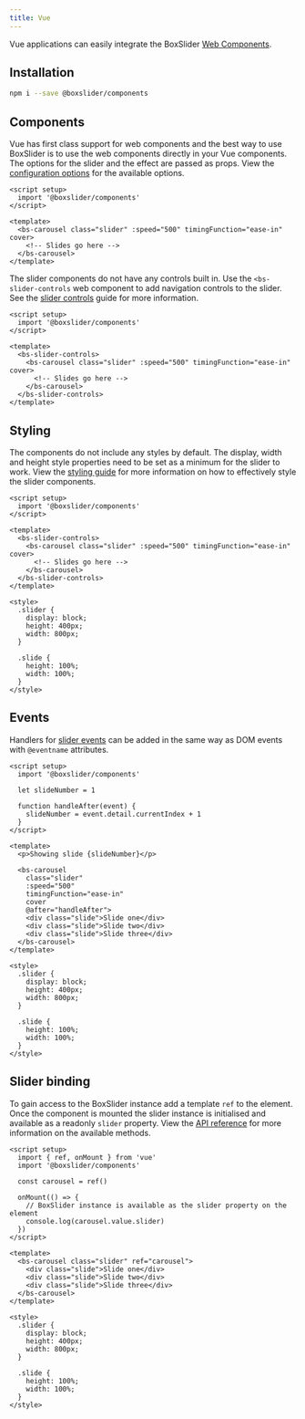 ```yaml
---
title: Vue
---
```


Vue applications can easily integrate the BoxSlider [Web Components](/docs/guides/web-components).

## Installation

```sh
npm i --save @boxslider/components
```

## Components

Vue has first class support for web components and the best way to use BoxSlider is to use the web components directly
in your Vue components. The options for the slider and the effect are passed as props. View the
[configuration options](/docs/getting-started/configuration) for the available options.

```tsx
<script setup>
  import '@boxslider/components'
</script>

<template>
  <bs-carousel class="slider" :speed="500" timingFunction="ease-in" cover>
    <!-- Slides go here -->
  </bs-carousel>
</template>
```

The slider components do not have any controls built in. Use the `<bs-slider-controls` web component to add navigation
controls to the slider. See the [slider controls](/docs/guides/slider-controls) guide for more information.

```tsx
<script setup>
  import '@boxslider/components'
</script>

<template>
  <bs-slider-controls>
    <bs-carousel class="slider" :speed="500" timingFunction="ease-in" cover>
      <!-- Slides go here -->
    </bs-carousel>
  </bs-slider-controls>
</template>
```

## Styling

The components do not include any styles by default. The display, width and height style properties need to be set
as a minimum for the slider to work. View the [styling guide](/docs/guides/styling) for more information on how to
effectively style the slider components.

```tsx
<script setup>
  import '@boxslider/components'
</script>

<template>
  <bs-slider-controls>
    <bs-carousel class="slider" :speed="500" timingFunction="ease-in" cover>
      <!-- Slides go here -->
    </bs-carousel>
  </bs-slider-controls>
</template>

<style>
  .slider {
    display: block;
    height: 400px;
    width: 800px;
  }

  .slide {
    height: 100%;
    width: 100%;
  }
</style>
```

## Events

Handlers for [slider events](/docs/getting-started/api#events) can be added in the same way as DOM events with
`@eventname` attributes.

```tsx
<script setup>
  import '@boxslider/components'

  let slideNumber = 1

  function handleAfter(event) {
    slideNumber = event.detail.currentIndex + 1
  }
</script>

<template>
  <p>Showing slide {slideNumber}</p>

  <bs-carousel
    class="slider"
    :speed="500"
    timingFunction="ease-in"
    cover
    @after="handleAfter">
    <div class="slide">Slide one</div>
    <div class="slide">Slide two</div>
    <div class="slide">Slide three</div>
  </bs-carousel>
</template>

<style>
  .slider {
    display: block;
    height: 400px;
    width: 800px;
  }

  .slide {
    height: 100%;
    width: 100%;
  }
</style>
```

## Slider binding

To gain access to the BoxSlider instance add a template `ref` to the element. Once the component is
mounted the slider instance is initialised and available as a readonly `slider` property. View the
[API reference](/docs/getting-started/api) for more information on the available methods.

```tsx
<script setup>
  import { ref, onMount } from 'vue'
  import '@boxslider/components'

  const carousel = ref()

  onMount(() => {
    // BoxSlider instance is available as the slider property on the element
    console.log(carousel.value.slider)
  })
</script>

<template>
  <bs-carousel class="slider" ref="carousel">
    <div class="slide">Slide one</div>
    <div class="slide">Slide two</div>
    <div class="slide">Slide three</div>
  </bs-carousel>
</template>

<style>
  .slider {
    display: block;
    height: 400px;
    width: 800px;
  }

  .slide {
    height: 100%;
    width: 100%;
  }
</style>
```

